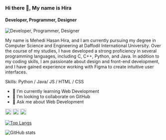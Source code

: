 ### Hi there 👋, My name is Hira
#### Developer, Programmer, Designer
![Developer, Programmer, Designer](https://scontent.fdac24-4.fna.fbcdn.net/v/t39.30808-6/462189841_1981297235662316_3394918964620340538_n.jpg?stp=dst-jpg_s960x960&_nc_cat=109&ccb=1-7&_nc_sid=cc71e4&_nc_eui2=AeEZG4xDg5s-28U32z3ponqGMMwaIMFLTCMwzBogwUtMIxOzvqbtqJa9evUySGx5ES1p1PFpRZ_VqkhD09W1WqCf&_nc_ohc=X-BXNAmT4AIQ7kNvgHAGZ9p&_nc_zt=23&_nc_ht=scontent.fdac24-4.fna&_nc_gid=AkddSDEfAjMPR9W-NP2fz7s&oh=00_AYDC--FVczvlQBLq1xf_JoBorunddxlqo7yhbkXR4oW0pA&oe=67511F9F)

My name is Mehedi Hasan Hira, and I am currently pursuing my degree in Computer Science and Engineering at Daffodil International University. Over the course of my studies, I have developed a strong proficiency in several programming languages, including C, C++, Python, and Java. In addition to my coding skills, I am passionate about design and front-end development, and I have gained experience working with Figma to create intuitive user interfaces.

Skills: Python / Java/ JS / HTML / CSS

- 🌱 I’m currently learning Web Development 
- 👯 I’m looking to collaborate on GitHub 
- 💬 Ask me about Web Development 


[<img src='https://cdn.jsdelivr.net/npm/simple-icons@3.0.1/icons/github.svg' alt='github' height='20'>](https://github.com/Hira-28)  [<img src='https://cdn.jsdelivr.net/npm/simple-icons@3.0.1/icons/linkedin.svg' alt='linkedin' height='20'>](https://www.linkedin.com/in/https://www.linkedin.com/in/mehedi-hasan-652932317?utm_source=share&utm_campaign=share_via&utm_content=profile&utm_medium=android_app/)  [<img src='https://cdn.jsdelivr.net/npm/simple-icons@3.0.1/icons/facebook.svg' alt='facebook' height='20'>](https://www.facebook.com/https://www.facebook.com/mehedi.hasanhira.18/)  

[![Top Langs](https://github-readme-stats.vercel.app/api/top-langs/?username=Hira-28)](https://github.com/anuraghazra/github-readme-stats)

![GitHub stats](https://github-readme-stats.vercel.app/api?username=Hira-28&show_icons=true)  

